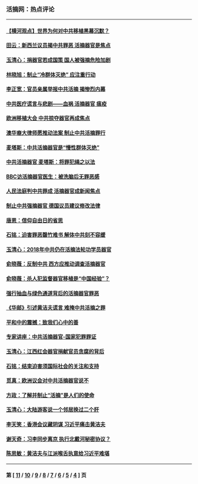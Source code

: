 ### 活摘网：热点评论
---
#### [【横河观点】世界为何对中共移植黑幕沉默？](../../pages/nf5879/n13244249.md?06020430) 
#### [田云：新西兰议员揭中共罪恶 活摘器官是焦点](../../pages/nf5879/n13070629.md?06020430) 
#### [玉清心：捐器官若成国策 国人被强摘危险加剧](../../pages/nf5879/n12802713.md?06020430) 
#### [林晓旭：制止“冷群体灭绝” 应注重行动](../../pages/nf5879/n12779736.md?06020430) 
#### [李正宽：官员亲属举报中共活摘 揭惨烈内幕](../../pages/nf5879/n12684490.md?06020430) 
#### [中共医疗谎言与悲剧——血祸 活摘器官 瘟疫](../../pages/nf5879/n12372103.md?06020430) 
#### [欧洲移植大会 中共掠夺器官再成焦点](../../pages/nf5879/n11538883.md?06020430) 
#### [澳华裔大律师愿推动法案 制止中共活摘罪行](../../pages/nf5879/n11377039.md?06020430) 
#### [麦塔斯：中共活摘器官是“慢性群体灭绝”](../../pages/nf5879/n11350529.md?06020430) 
#### [中共活摘器官 麦塔斯：将罪犯绳之以法](../../pages/nf5879/n11347973.md?06020430) 
#### [BBC访活摘器官医生：被洗脑后无罪恶感](../../pages/nf5879/n11335935.md?06020430) 
#### [人民法庭判中共罪成 活摘器官成新闻焦点](../../pages/nf5879/n11331578.md?06020430) 
#### [制止中共强摘器官 德国议员建议修改法律](../../pages/nf5879/n11249451.md?06020430) 
#### [唐恩：信仰自由日的省思](../../pages/nf5879/n11003525.md?06020430) 
#### [石铭：迫害罪恶罄竹难书  解体中共刻不容缓](../../pages/nf5879/n10942855.md?06020430) 
#### [玉清心：2018年中共仍在活摘法轮功学员器官](../../pages/nf5879/n10914646.md?06020430) 
#### [俞晓薇：反制中共 西方应推动调查活摘器官](../../pages/nf5879/n10794671.md?06020430) 
#### [俞晓薇：杀人犯监督器官移植是“中国经验”？](../../pages/nf5879/n10466427.md?06020430) 
#### [强行抽血与绿色通道背后的活摘器官罪恶](../../pages/nf5879/n10004708.md?06020430) 
#### [《华邮》引述黄洁夫谎言 难掩中共活摘之罪](../../pages/nf5879/n9642309.md?06020430) 
#### [平和中的震撼：致我们心中的善](../../pages/nf5879/n9021123.md?06020430) 
#### [专家讲座：中共活摘器官-国家犯罪罪证](../../pages/nf5879/n8828153.md?06020430) 
#### [玉清心：江西红会器官捐献官员贪腐的背后](../../pages/nf5879/n8522122.md?06020430) 
#### [石铭：结束迫害须国际社会的关注和支持](../../pages/nf5879/n8443497.md?06020430) 
#### [觅真：欧洲议会对中共活摘器官说不](../../pages/nf5879/n8337486.md?06020430) 
#### [方政：了解并制止“活摘”是人们的使命](../../pages/nf5879/n8329214.md?06020430) 
#### [玉清心：大陆游客说一个邻居换过二个肝](../../pages/nf5879/n8291404.md?06020430) 
#### [李天笑：香港会议藏阴谋 习近平痛击黄洁夫](../../pages/nf5879/n8241459.md?06020430) 
#### [谢天奇：习李同步离京 执行北戴河秘密协议？](../../pages/nf5879/n8230418.md?06020430) 
#### [陈思敏：黄洁夫与江派喉舌执意给习近平难堪](../../pages/nf5879/n8222166.md?06020430) 

---
#### 第 [ [11](./11.md?06020430) / [10](./10.md?06020430) / [9](./9.md?06020430) / [8](./8.md?06020430) / [7](./7.md?06020430) / [6](./6.md?06020430) / [5](./5.md?06020430) / [4](./4.md?06020430) ] 页
